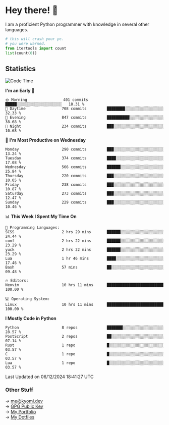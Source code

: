 # Hey there! 👋

I am a proficient Python programmer with knowledge in several other languages.

```py
# this will crash your pc.
# you were warned.
from itertools import count
list(count(0))
```

## Statistics
<!--START_SECTION:waka-->
![Code Time](http://img.shields.io/badge/Code%20Time-1%2C627%20hrs%2051%20mins-blue)

**I'm an Early 🐤** 

```text
🌞 Morning                401 commits         █████░░░░░░░░░░░░░░░░░░░░   18.31 % 
🌆 Daytime                708 commits         ████████░░░░░░░░░░░░░░░░░   32.33 % 
🌃 Evening                847 commits         ██████████░░░░░░░░░░░░░░░   38.68 % 
🌙 Night                  234 commits         ███░░░░░░░░░░░░░░░░░░░░░░   10.68 % 
```
📅 **I'm Most Productive on Wednesday** 

```text
Monday                   290 commits         ███░░░░░░░░░░░░░░░░░░░░░░   13.24 % 
Tuesday                  374 commits         ████░░░░░░░░░░░░░░░░░░░░░   17.08 % 
Wednesday                566 commits         ██████░░░░░░░░░░░░░░░░░░░   25.84 % 
Thursday                 220 commits         ███░░░░░░░░░░░░░░░░░░░░░░   10.05 % 
Friday                   238 commits         ███░░░░░░░░░░░░░░░░░░░░░░   10.87 % 
Saturday                 273 commits         ███░░░░░░░░░░░░░░░░░░░░░░   12.47 % 
Sunday                   229 commits         ███░░░░░░░░░░░░░░░░░░░░░░   10.46 % 
```


📊 **This Week I Spent My Time On** 

```text
💬 Programming Languages: 
SCSS                     2 hrs 29 mins       ██████░░░░░░░░░░░░░░░░░░░   24.44 % 
conf                     2 hrs 22 mins       ██████░░░░░░░░░░░░░░░░░░░   23.29 % 
yuck                     2 hrs 22 mins       ██████░░░░░░░░░░░░░░░░░░░   23.29 % 
Lua                      1 hr 46 mins        ████░░░░░░░░░░░░░░░░░░░░░   17.46 % 
Bash                     57 mins             ██░░░░░░░░░░░░░░░░░░░░░░░   09.48 % 

🔥 Editors: 
Neovim                   10 hrs 11 mins      █████████████████████████   100.00 % 

💻 Operating System: 
Linux                    10 hrs 11 mins      █████████████████████████   100.00 % 
```

**I Mostly Code in Python** 

```text
Python                   8 repos             ███████░░░░░░░░░░░░░░░░░░   28.57 % 
PostScript               2 repos             ██░░░░░░░░░░░░░░░░░░░░░░░   07.14 % 
Rust                     1 repo              █░░░░░░░░░░░░░░░░░░░░░░░░   03.57 % 
C                        1 repo              █░░░░░░░░░░░░░░░░░░░░░░░░   03.57 % 
Lua                      1 repo              █░░░░░░░░░░░░░░░░░░░░░░░░   03.57 % 
```




 Last Updated on 06/12/2024 18:41:27 UTC
<!--END_SECTION:waka-->

### Other Stuff

→ [me@kyomi.dev](mailto:me@kyomi.dev)\
→ [GPG Public Key](https://github.com/bitterteriyaki.gpg)\
→ [My Portfolio](https://kyomi.dev)\
→ [My Dotfiles](https://github.com/bitterteriyaki/dotfiles)
